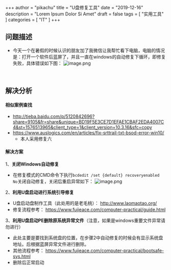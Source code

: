 +++
author = "pikachu"
title = "U盘修复工具"
date = "2019-12-16"
description = "Lorem Ipsum Dolor Si Amet"
draft = false
tags = [
    "实用工具"
]
categories = [
    "IT"
]
+++

## 问题描述
- 今天一个在暑假的时候认识的朋友加了我微信让我帮忙看下电脑，电脑的情况是：打开一个软件后蓝屏了，并且一直在windows的自动修复下循环，即修复失败，具体错误如下图：
![image.png](http://ww1.sinaimg.cn/mw690/0061iV1igy1g9z0y2irtaj30ku0fm15l.jpg)

&nbsp;

## 解决分析

#### 相似案例查找
- http://tieba.baidu.com/p/5120842696?share=9105&fr=share&unique=BD19F5E3CE7D1EFAE1CBAF2EDA4007C4&st=1576513965&client_type=1&client_version=10.3.16&sfc=copy
- https://www.auslogics.com/en/articles/fix-srttrail-txt-bsod-error-win10/
	- 本人采用修复六

#### 解决方案

1、**关闭Windows自动修复**
- 在修复模式的CMD命令下执行`bcdedit /set {default} recoveryenabled No`关闭自动修复，关闭后重启异常如下：
![image.png](http://ww1.sinaimg.cn/mw690/0061iV1igy1g9z1eedv0dj30la0f0k8z.jpg)

2、**利用U盘启动进行系统引导修复**
- U盘启动盘制作工具（此处用的是老毛桃）： http://www.laomaotao.org/
- 修复流程参考： https://www.fujieace.com/computer-practical/guide.html

3、**利用U盘启动PE删除原系统异常文件**（注意，如果是windows重要文件异常请勿进行）
- 此处主要是要找到系统盘的位置，在步骤2中自动修复的时候会有显示系统盘地址。后根据蓝屏异常文件进行删除。
- 其他流程参考： https://www.fujieace.com/computer-practical/bootsafe-sys.html
- 删除后正常启动

&nbsp;